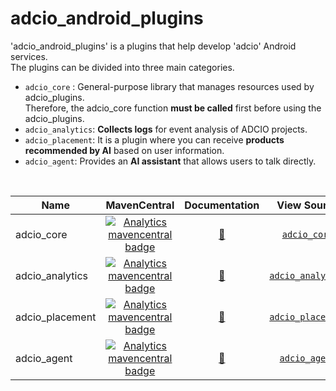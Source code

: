 # adcio_android_plugins
'adcio_android_plugins' is a plugins that help develop 'adcio' Android services.  
The plugins can be divided into three main categories.

- `adcio_core` : General-purpose library that manages resources used by adcio_plugins. <br/>
Therefore, the adcio_core function **must be called** first before using the adcio_plugins.
- `adcio_analytics`: **Collects logs** for event analysis of ADCIO projects.
- `adcio_placement`: It is a plugin where you can receive **products recommended by AI** based on user information.
- `adcio_agent`: Provides an **AI assistant** that allows users to talk directly.

</br>

| Name            |                                                                                           MavenCentral                                                                                           |                       Documentation                       | View Source  
|-----------------|:------------------------------------------------------------------------------------------------------------------------------------------------------------------------------------------------:|:---------------------------------------------------------:|:---------------------------------------------------------------------------------------------------------------------------------:|
| adcio_core      |     [![Analytics mavencentral badge](https://img.shields.io/maven-central/v/io.github.corca-ai/adcio_core.svg)](https://central.sonatype.com/artifact/io.github.corca-ai/adcio_core)      |      [📖](https://docs.adcio.ai/en/sdk/core/android)      | [`adcio_core`](https://github.com/corca-ai/adcio_android_plugins/tree/main/adcio_core)       
| adcio_analytics | [![Analytics mavencentral badge](https://img.shields.io/maven-central/v/io.github.corca-ai/adcio_analytics.svg)](https://central.sonatype.com/artifact/io.github.corca-ai/adcio_analytics) | [📖](https://docs.adcio.ai/en/sdk/log-collection/android) | [`adcio_analytics`](https://github.com/corca-ai/adcio_android_plugins/tree/main/adcio_analytics)
| adcio_placement | [![Analytics mavencentral badge](https://img.shields.io/maven-central/v/io.github.corca-ai/adcio_placement.svg)](https://central.sonatype.com/artifact/io.github.corca-ai/adcio_placement) |  [📖](https://docs.adcio.ai/en/sdk/suggestions/android)   | [`adcio_placement`](https://github.com/corca-ai/adcio_android_plugins/tree/main/adcio_placement)
| adcio_agent     |        [![Analytics mavencentral badge](https://img.shields.io/maven-central/v/io.github.corca-ai/adcio_agent.svg)](https://central.sonatype.com/artifact/io.github.corca-ai/adcio_agent)        |     [📖](https://docs.adcio.ai/en/sdk/agent/android)      | [`adcio_agent`](https://github.com/corca-ai/adcio_android_plugins/tree/main/adcio_agent)       
